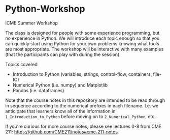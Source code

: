 # Python-Workshop
ICME Summer Workshop

The class is designed for people with some experience programming, but no experience in Python.  We will introduce each topic enough so that you can quickly start using Python for your own problems knowing what tools are most appropriate. The workshop will be interactive with many examples (that the participants can play with during the session).

Topics covered
 - Introduction to Python (variables, strings, control-flow, containers, file-IO)
 - Numerical Python (i.e. numpy) and Matplotlib
 - Pandas (i.e. dataframes)

Note that the course notes in this repository are intended to be read through in sequence according to the numerical prefixes in each filename. I.e. we anticipate that learners know all of the information in `1_Introduction_to_Python` before moving on to `2_Numerical_Python`, etc.

If you're curious for more course notes, please see lectures 0-8 from CME 211: https://github.com/CME211/notes#cme-211-notes.
